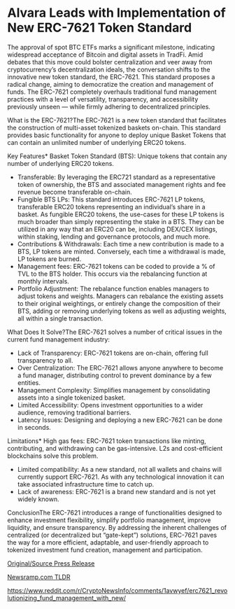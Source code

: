 # Alvara Leads with Implementation of New ERC-7621 Token Standard

The approval of spot BTC ETFs marks a significant milestone, indicating widespread acceptance of Bitcoin and digital assets in TradFi. Amid debates that this move could bolster centralization and veer away from cryptocurrency’s decentralization ideals, the conversation shifts to the innovative new token standard, the ERC-7621. This standard proposes a radical change, aiming to democratize the creation and management of funds. The ERC-7621 completely overhauls traditional fund management practices with a level of versatility, transparency, and accessibility previously unseen — while firmly adhering to decentralized principles.

What is the ERC-7621?The ERC-7621 is a new token standard that facilitates the construction of multi-asset tokenized baskets on-chain. This standard provides basic functionality for anyone to deploy unique Basket Tokens that can contain an unlimited number of underlying ERC20 tokens.

Key Features* Basket Token Standard (BTS): Unique tokens that contain any number of underlying ERC20 tokens.
* Transferable: By leveraging the ERC721 standard as a representative token of ownership, the BTS and associated management rights and fee revenue become transferable on-chain.
* Fungible BTS LPs: This standard introduces ERC-7621 LP tokens, transferable ERC20 tokens representing an individual’s share in a basket. As fungible ERC20 tokens, the use-cases for these LP tokens is much broader than simply representing the stake in a BTS. They can be utilized in any way that an ERC20 can be, including DEX/CEX listings, within staking, lending and governance protocols, and much more.
* Contributions & Withdrawals: Each time a new contribution is made to a BTS, LP tokens are minted. Conversely, each time a withdrawal is made, LP tokens are burned.
* Management fees: ERC-7621 tokens can be coded to provide a % of TVL to the BTS holder. This occurs via the rebalancing function at monthly intervals.
* Portfolio Adjustment: The rebalance function enables managers to adjust tokens and weights. Managers can rebalance the existing assets to their original weightings, or entirely change the composition of their BTS, adding or removing underlying tokens as well as adjusting weights, all within a single transaction.

What Does It Solve?The ERC-7621 solves a number of critical issues in the current fund management industry:

* Lack of Transparency: ERC-7621 tokens are on-chain, offering full transparency to all.
* Over Centralization: The ERC-7621 allows anyone anywhere to become a fund manager, distributing control to prevent dominance by a few entities.
* Management Complexity: Simplifies management by consolidating assets into a single tokenized basket.
* Limited Accessibility: Opens investment opportunities to a wider audience, removing traditional barriers.
* Latency Issues: Designing and deploying a new ERC-7621 can be done in seconds.

Limitations* High gas fees: ERC-7621 token transactions like minting, contributing, and withdrawing can be gas-intensive. L2s and cost-efficient blockchains solve this problem.
* Limited compatibility: As a new standard, not all wallets and chains will currently support ERC-7621. As with any technological innovation it can take associated infrastructure time to catch up.
* Lack of awareness: ERC-7621 is a brand new standard and is not yet widely known.

ConclusionThe ERC-7621 introduces a range of functionalities designed to enhance investment flexibility, simplify portfolio management, improve liquidity, and ensure transparency. By addressing the inherent challenges of centralized (or decentralized but “gate-kept”) solutions, ERC-7621 paves the way for a more efficient, adaptable, and user-friendly approach to tokenized investment fund creation, management and participation. 

[Original/Source Press Release](https://blockchainwire.io/press-release/alvara-leads-with-implementation-of-new-erc-7621-token-standard)
                    

[Newsramp.com TLDR](None) 

https://www.reddit.com/r/CryptoNewsInfo/comments/1avwyef/erc7621_revolutionizing_fund_management_with_new/